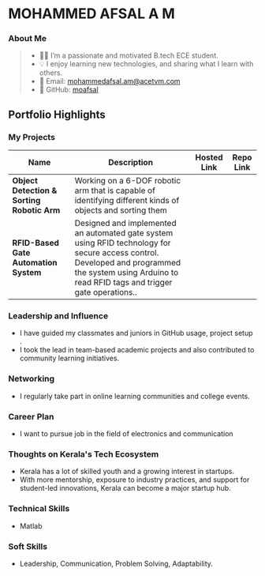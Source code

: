 # MOHAMMED AFSAL A M

### About Me
>* 👨‍💻 I’m a passionate and motivated B.tech ECE student.
>* 💡 I enjoy learning new technologies, and sharing what I learn with others.
> * 📧 Email: [mohammedafsal.am@acetvm.com](mailto:mohammedafsal.am@acetvm.com)
> * 🔗 GitHub: [moafsal](https://github.com/moafsal)


## Portfolio Highlights 


### My Projects

| Name                | Description                                                               | Hosted Link                              | Repo Link                                                      |
|---------------------|---------------------------------------------------------------------------|------------------------------------------|----------------------------------------------------------------|
| **Object Detection & Sorting Robotic Arm**  |Working on a 6-DOF robotic arm that is capable of identifying different kinds of objects and sorting them| |
| **RFID-Based Gate Automation System**  |Designed and implemented an automated gate system using RFID technology for secure access control. Developed and programmed the system using Arduino to read RFID tags and trigger gate operations.. |   |   |


### Leadership and Influence

* I have guided my classmates and juniors in GitHub usage, project setup .
* I took the lead in team-based academic projects and also contributed to community learning initiatives.

### Networking

* I regularly take part in online learning communities  and college  events.


### Career Plan

* I want to pursue job in the field of electronics and communication 


### Thoughts on Kerala's Tech Ecosystem

* Kerala has a lot of skilled youth and a growing interest in startups.
* With more mentorship, exposure to industry practices, and support for student-led innovations, Kerala can become a major startup hub.

### Technical Skills


* Matlab


### Soft Skills

* Leadership, Communication, Problem Solving, Adaptability.